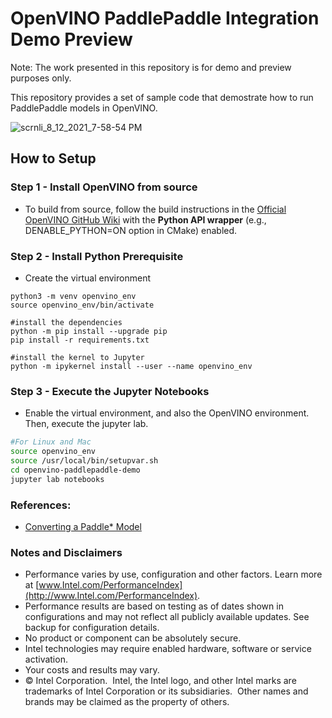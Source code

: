 # OpenVINO PaddlePaddle Integration Demo Preview

Note: The work presented in this repository is for demo and preview purposes only. 

This repository provides a set of sample code that demostrate how to run PaddlePaddle models in OpenVINO. 

![scrnli_8_12_2021_7-58-54 PM](https://user-images.githubusercontent.com/1720147/129298808-b084d7fb-9585-404b-95f9-c4346c21da6b.png)

## How to Setup

### Step 1 - Install OpenVINO from source

- To build from source, follow the build instructions in the [Official OpenVINO GitHub Wiki](https://github.com/openvinotoolkit/openvino/wiki/BuildingCode) with the  **Python API wrapper** (e.g., DENABLE_PYTHON=ON option in CMake) enabled.

### Step 2 - Install Python Prerequisite

- Create the virtual environment
```
python3 -m venv openvino_env
source openvino_env/bin/activate

#install the dependencies
python -m pip install --upgrade pip
pip install -r requirements.txt

#install the kernel to Jupyter
python -m ipykernel install --user --name openvino_env

```

### Step 3 - Execute the Jupyter Notebooks

- Enable the virtual environment, and also the OpenVINO environment. Then, execute the jupyter lab.   
```sh 
#For Linux and Mac
source openvino_env
source /usr/local/bin/setupvar.sh
cd openvino-paddlepaddle-demo
jupyter lab notebooks
```

### References:
- [Converting a Paddle* Model]( https://github.com/openvinotoolkit/openvino/blob/35e6c51fc0871bade7a2c039a19d8f5af9a5ea9e/docs/MO_DG/prepare_model/convert_model/Convert_Model_From_Paddle.md)

### Notes and Disclaimers
* Performance varies by use, configuration and other factors. Learn more at [www.Intel.com/PerformanceIndex](http://www.Intel.com/PerformanceIndex).
* Performance results are based on testing as of dates shown in configurations and may not reflect all publicly available updates.  See backup for configuration details.  
* No product or component can be absolutely secure. 
* Intel technologies may require enabled hardware, software or service activation.
* Your costs and results may vary. 
* © Intel Corporation.  Intel, the Intel logo, and other Intel marks are trademarks of Intel Corporation or its subsidiaries.  Other names and brands may be claimed as the property of others. 
